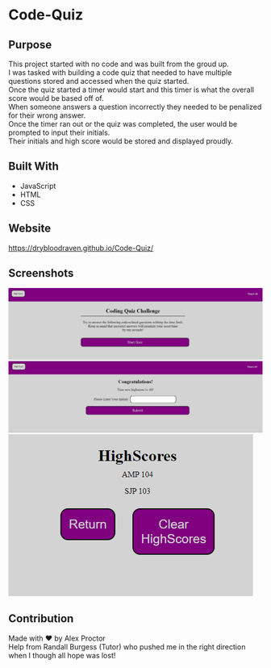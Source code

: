 # Code-Quiz

## Purpose
This project started with no code and was built from the groud up. <br />
I was tasked with building a code quiz that needed to have multiple questions stored and accessed when the quiz started. <br />
Once the quiz started a timer would start and this timer is what the overall score would be based off of. <br />
When someone answers a question incorrectly they needed to be penalized for their wrong answer. <br />
Once the timer ran out or the quiz was completed, the user would be prompted to input their initials. <br />
Their initials and high score would be stored and displayed proudly.

## Built With
* JavaScript
* HTML
* CSS

## Website
https://drybloodraven.github.io/Code-Quiz/

## Screenshots
![image](./assets/images/Start-Quiz.PNG)
![image](./assets/images/End-Screen.PNG)
![image](./assets/images/High-Score.PNG)

## Contribution
Made with ❤️ by Alex Proctor <br />
Help from Randall Burgess (Tutor) who pushed me in the right direction when I though all hope was lost!